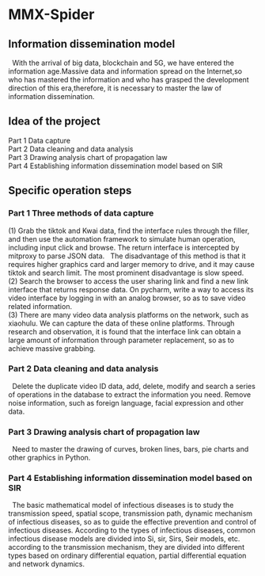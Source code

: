 # MMX-Spider
## Information dissemination model
&nbsp;&nbsp;With the arrival of big data, blockchain and 5G, we have entered the information age.Massive data and information spread on the Internet,so who has mastered the information and who has grasped the development direction of this era,therefore, it is necessary to master the law of information dissemination.
## Idea of the project
Part 1  Data capture  
Part 2  Data cleaning and data analysis  
Part 3  Drawing analysis chart of propagation law  
Part 4  Establishing information dissemination model based on SIR  
## Specific operation steps
### <span stype="color:blue;">Part 1 Three methods of data capture</span>
(1) Grab the tiktok and Kwai data, find the interface rules through the filler, and then use the automation framework to simulate human operation, including input click and browse. The return interface is intercepted by mitproxy to parse JSON data.
&nbsp;&nbsp;The disadvantage of this method is that it requires higher graphics card and larger memory to drive, and it may cause tiktok and search limit. The most prominent disadvantage is slow speed.  
(2)	Search the browser to access the user sharing link and find a new link interface that returns response data. On pycharm, write a way to access its video interface by logging in with an analog browser, so as to save video related information.  
(3)	There are many video data analysis platforms on the network, such as xiaohulu. We can capture the data of these online platforms. Through research and observation, it is found that the interface link can obtain a large amount of information through parameter replacement, so as to achieve massive grabbing.  
### <span stype="color:blue;">Part 2  Data cleaning and data analysis</span>
&nbsp;&nbsp;Delete the duplicate video ID data, add, delete, modify and search a series of operations in the database to extract the information you need. Remove noise information, such as foreign language, facial expression and other data.
### <span stype="color:blue;">Part 3  Drawing analysis chart of propagation law</span>
&nbsp;&nbsp;Need to master the drawing of curves, broken lines, bars, pie charts and other graphics in Python.
### <span stype="color:blue;">Part 4  Establishing information dissemination model based on SIR</span>
&nbsp;&nbsp;The basic mathematical model of infectious diseases is to study the transmission speed, spatial scope, transmission path, dynamic mechanism of infectious diseases, so as to guide the effective prevention and control of infectious diseases. According to the types of infectious diseases, common infectious disease models are divided into Si, sir, Sirs, Seir models, etc. according to the transmission mechanism, they are divided into different types based on ordinary differential equation, partial differential equation and network dynamics.


